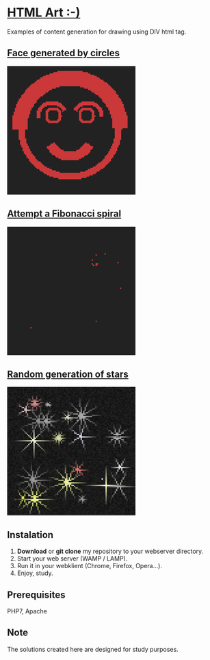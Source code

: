 # [HTML Art :-)](html-art)

Examples of content generation for drawing using DIV html tag.

## [Face generated by circles](circle)

![E-R schema](circle/screen-circle.jpg)

## [Attempt a Fibonacci spiral](fibonacci)

![E-R schema](fibonacci/screen-fibonacci.jpg)

## [Random generation of stars](stars)

![E-R schema](stars/screen-stars.jpg)

## Instalation

1. **Download** or **git clone** my repository to your webserver directory.
1. Start your web server (WAMP / LAMP).
1. Run it in your webklient (Chrome, Firefox, Opera...).
1. Enjoy, study.

## Prerequisites

PHP7, Apache

## Note

The solutions created here are designed for study purposes.
